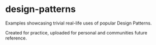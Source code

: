 # design-patterns

Examples showcasing trivial real-life uses of popular Design Patterns.

Created for practice, uploaded for personal and communities future reference.

